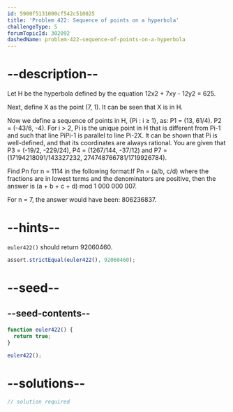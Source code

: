 ```yaml
---
id: 5900f5131000cf542c510025
title: 'Problem 422: Sequence of points on a hyperbola'
challengeType: 5
forumTopicId: 302092
dashedName: problem-422-sequence-of-points-on-a-hyperbola
---
```


# --description--

Let H be the hyperbola defined by the equation 12x2 + 7xy - 12y2 = 625.

Next, define X as the point (7, 1). It can be seen that X is in H.

Now we define a sequence of points in H, {Pi : i ≥ 1}, as: P1 = (13, 61/4). P2 = (-43/6, -4). For i > 2, Pi is the unique point in H that is different from Pi-1 and such that line PiPi-1 is parallel to line Pi-2X. It can be shown that Pi is well-defined, and that its coordinates are always rational. You are given that P3 = (-19/2, -229/24), P4 = (1267/144, -37/12) and P7 = (17194218091/143327232, 274748766781/1719926784).

Find Pn for n = 1114 in the following format:If Pn = (a/b, c/d) where the fractions are in lowest terms and the denominators are positive, then the answer is (a + b + c + d) mod 1 000 000 007.

For n = 7, the answer would have been: 806236837.

# --hints--

`euler422()` should return 92060460.

```js
assert.strictEqual(euler422(), 92060460);
```

# --seed--

## --seed-contents--

```js
function euler422() {
  return true;
}

euler422();
```

# --solutions--

```js
// solution required
```
